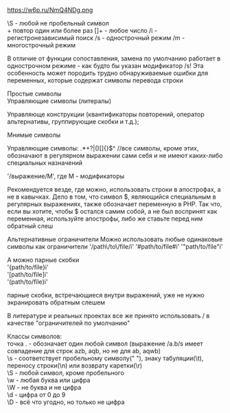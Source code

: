 https://w6p.ru/NmQ4NDg.png 

\S - любой не пробельный символ  
\+ повтор один или более раз
[]+ - любое число
/i - регистронезависимый поиск
/s - однострочный режим
/m - многострочный режим

В отличие от функции сопоставления, замена по умолчанию работает в однострочном режиме - как будто бы указан модификатор /s! Эта особенность может породить трудно обнаруживаемые ошибки для переменных, которые содержат символы перевода строки

Простые символы  
Управляющие символы (литералы)

Управляюще конструкции (квантификаторы повторений,
оператор альтернативы, группирующие скобки и т.д.);

Мнимые символы

Управляющие символы: .*+?|()[]{}$^ //все символы, кроме этих, обозначают в регулярном выражении сами себя и не имеют каких-либо специальных назначений

'/выражение/М', где М - модификаторы

Рекомендуется везде, где можно, использовать строки в апострофах, а не в кавычках. Дело в том, что символ $, являющийся специальным в регулярных выражениях, также обозначает переменную в PHP. Так что, если вы хотите, чтобы $ остался самим собой, а не был воспринят как переменная, используйте апострофы, либо же ставьте перед ним обратный слеш

Альтернативные ограничители
Можно использовать любые одинаковые символы как ограничители
'/path\\/to\\/file/i'
'#path/to/file#i'
'"path/to/file"i'

А можно парные скобки  
'{path/to/file}i'  
'[path/to/file]i'  
'(path/to/file)i'

парные скобки, встречающиеся внутри выражений, уже не нужно экранировать обратным слешем

В литературе и реальных проектах все же принято использовать / в качестве "ограничителей по умолчанию"

Классы символов:  
точка . - обозначает один любой символ
(выражение /a.b/s имеет совпадение для строк azb, aqb, но не для ab, aqwb)  
\s - соответствует пробельному символу(" "), знаку табуляции(\t), переносу строки(\n) или возврату каретки(\r)  
\S - любой символ, кроме пробельного  
\w - любая буква или цифра  
\W - не буква и не цифра  
\d - цифра от 0 до 9  
\D - всё что угодно, но только не цифра
